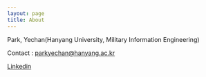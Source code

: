 ```yaml
---
layout: page
title: About
---
```


Park, Yechan(Hanyang University, Military Information Engineering)

Contact : parkyechan@hanyang.ac.kr

[Linkedin](https://www.linkedin.com/in/parkyechan/)




